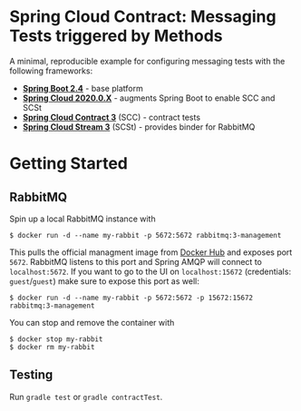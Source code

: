 # Spring Cloud Contract: Messaging Tests triggered by Methods 

A minimal, reproducible example for configuring messaging tests with the following frameworks:
- [**Spring Boot 2.4**](https://spring.io/projects/spring-boot) - base platform
- [**Spring Cloud 2020.0.X**](https://spring.io/projects/spring-cloud) - augments Spring Boot to enable SCC and SCSt
- [**Spring Cloud Contract 3**](https://spring.io/projects/spring-cloud-contract) (SCC) - contract tests
- [**Spring Cloud Stream 3**](https://spring.io/projects/spring-cloud-stream) (SCSt) - provides binder for RabbitMQ

# Getting Started

## RabbitMQ
Spin up a local RabbitMQ instance with
```
$ docker run -d --name my-rabbit -p 5672:5672 rabbitmq:3-management
```
This pulls the official managment image from [Docker Hub](https://hub.docker.com/_/rabbitmq) and exposes port `5672`. RabbitMQ listens to this port and Spring AMQP will connect to `localhost:5672`. If you want to go to the UI on `localhost:15672` (credentials: `guest`/`guest`) make sure to expose this port as well:
```
$ docker run -d --name my-rabbit -p 5672:5672 -p 15672:15672 rabbitmq:3-management
```
You can stop and remove the container with
```
$ docker stop my-rabbit
$ docker rm my-rabbit
```

## Testing
Run `gradle test` or `gradle contractTest`.

